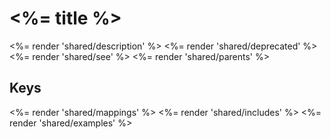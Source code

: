 # <%= title %>

<%= render 'shared/description' %>
<%= render 'shared/deprecated' %>
<%= render 'shared/see' %>
<%= render 'shared/parents' %>

## Keys

<%= render 'shared/mappings' %>
<%= render 'shared/includes' %>
<%= render 'shared/examples' %>
